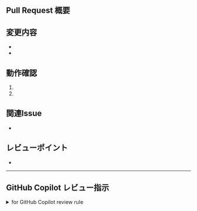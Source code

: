 <!-- I want to review in Japanese. -->
<!-- for GitHub Copilot review rule-->

## Pull Request 概要

<!-- PR の目的・背景を簡潔に記載 -->

## 変更内容

<!-- 行った変更・追加を箇条書きで記載 -->
- 
- 

## 動作確認

<!-- 該当箇所の動作確認手順やスクリーンショットなど -->
1. 
2. 

## 関連Issue

<!-- 関連する Issue 番号やリンクを記載 -->
- 

## レビューポイント

<!-- 特に見てほしい箇所や注意点 -->
- 

---

## GitHub Copilot レビュー指示

<details>
<summary>for GitHub Copilot review rule</summary>

### Rules for AI

- プルリクエストの概要、レビュー内容、コメントはすべて日本語で記述してください
- フィードバックには以下の優先度を明記し、改善コード例と理由を添えてください
 - [重要]：修正必須の項目
 - [提案]：検討すべき提案
 - [軽微]：小さな改善点
 - [質問]：確認したい点
 - [情報]：参考情報

### 1. 基本方針
- 次の項目はレビュー対象外とします
  - `db/**`, `**/*.lock`, `package-lock.json`
  - 各種ドキュメント (`.md`, `.mdc`)
- AIによるコードレビューを希望する場合は、必要に応じて追加情報を記載可能

</details>

<!-- for GitHub Copilot review rule-->
<!-- I want to review in Japanese. -->